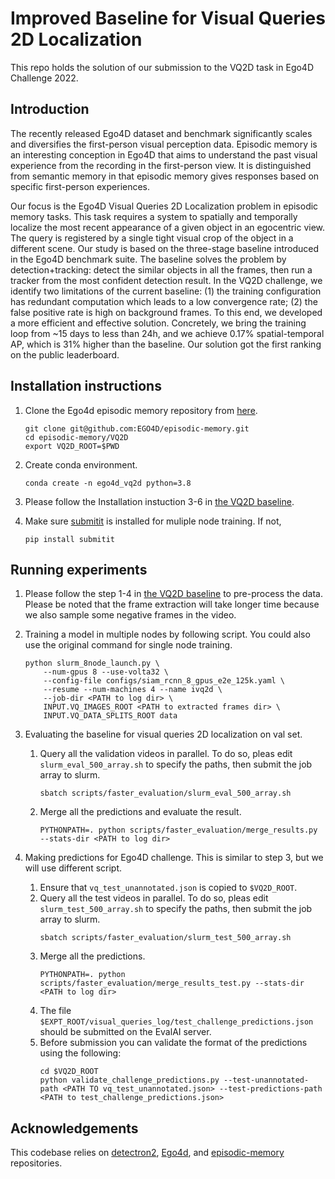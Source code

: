 # Improved Baseline for Visual Queries 2D Localization
This repo holds the solution of our submission to the VQ2D task in Ego4D Challenge 2022. 

## Introduction
The recently released Ego4D dataset and benchmark significantly scales and diversifies the first-person visual perception data. 
Episodic memory is an interesting conception in Ego4D that aims to understand the past visual experience from the recording in the first-person view. It is distinguished from semantic memory in that episodic memory gives responses based on specific first-person experiences.

Our focus is the Ego4D Visual Queries 2D Localization problem in episodic memory tasks. This task requires a system to spatially and temporally localize the most recent appearance of a given object in an egocentric view. 
The query is registered by a single tight visual crop of the object in a different scene. 
Our study is based on the three-stage baseline introduced in the Ego4D benchmark suite. The baseline solves the problem by detection+tracking: detect the similar objects in all the frames, then run a tracker from the most confident detection result. 
In the VQ2D challenge, we identify two limitations of the current baseline: (1) the training configuration has redundant computation which leads to a low convergence rate; (2) the false positive rate is high on background frames. 
To this end, we developed a more efficient and effective solution. Concretely, we bring the training loop from ~15 days to less than 24h, and we achieve $0.17\%$ spatial-temporal AP, which is $31\%$ higher than the baseline. Our solution got the first ranking on the public leaderboard. 

## Installation instructions

1. Clone the Ego4d episodic memory repository from [here](https://github.com/EGO4D/episodic-memory).
    ```
    git clone git@github.com:EGO4D/episodic-memory.git
    cd episodic-memory/VQ2D
    export VQ2D_ROOT=$PWD
    
    ```
2. Create conda environment.
    ```
    conda create -n ego4d_vq2d python=3.8
    ```

3. Please follow the Installation instuction 3-6 in [the VQ2D baseline](https://github.com/EGO4D/episodic-memory/tree/main/VQ2D). 

4. Make sure [submitit](https://github.com/facebookincubator/submitit/blob/main/README.md) is installed for muliple node training. If not,
    ```
    pip install submitit
    ```

## Running experiments

1. Please follow the step 1-4 in [the VQ2D baseline](https://github.com/EGO4D/episodic-memory/tree/main/VQ2D) to pre-process the data. 
Please be noted that the frame extraction will take longer time because we also sample some negative frames in the video.

2. Training a model in multiple nodes by following script. You could also use the original command for single node training. 
    ```
   python slurm_8node_launch.py \
        --num-gpus 8 --use-volta32 \
        --config-file configs/siam_rcnn_8_gpus_e2e_125k.yaml \
        --resume --num-machines 4 --name ivq2d \
        --job-dir <PATH to log dir> \
        INPUT.VQ_IMAGES_ROOT <PATH to extracted frames dir> \
        INPUT.VQ_DATA_SPLITS_ROOT data 
    ```

3. Evaluating the baseline for visual queries 2D localization on val set. 

    1. Query all the validation videos in parallel. To do so, pleas edit `slurm_eval_500_array.sh` to specify the paths, then submit the job array to slurm.
        ```
        sbatch scripts/faster_evaluation/slurm_eval_500_array.sh
        ```

    2. Merge all the predictions and evaluate the result.
        ```
        PYTHONPATH=. python scripts/faster_evaluation/merge_results.py --stats-dir <PATH to log dir>
        ```

4. Making predictions for Ego4D challenge. This is similar to step 3, but we will use different script.
    1. Ensure that `vq_test_unannotated.json` is copied to `$VQ2D_ROOT`.
    2. Query all the test videos in parallel. To do so, pleas edit `slurm_test_500_array.sh` to specify the paths, then submit the job array to slurm.
        ```
        sbatch scripts/faster_evaluation/slurm_test_500_array.sh
        ```
    3. Merge all the predictions.
        ```
        PYTHONPATH=. python scripts/faster_evaluation/merge_results_test.py --stats-dir <PATH to log dir>
        ```
    4. The file `$EXPT_ROOT/visual_queries_log/test_challenge_predictions.json` should be submitted on the EvalAI server.
    5. Before submission you can validate the format of the predictions using the following:
        ```
        cd $VQ2D_ROOT
        python validate_challenge_predictions.py --test-unannotated-path <PATH TO vq_test_unannotated.json> --test-predictions-path <PATH to test_challenge_predictions.json>
        ```

## Acknowledgements
This codebase relies on [detectron2](https://github.com/facebookresearch/detectron2), [Ego4d](https://github.com/EGO4D), and [episodic-memory](https://github.com/EGO4D/episodic-memory) repositories.
